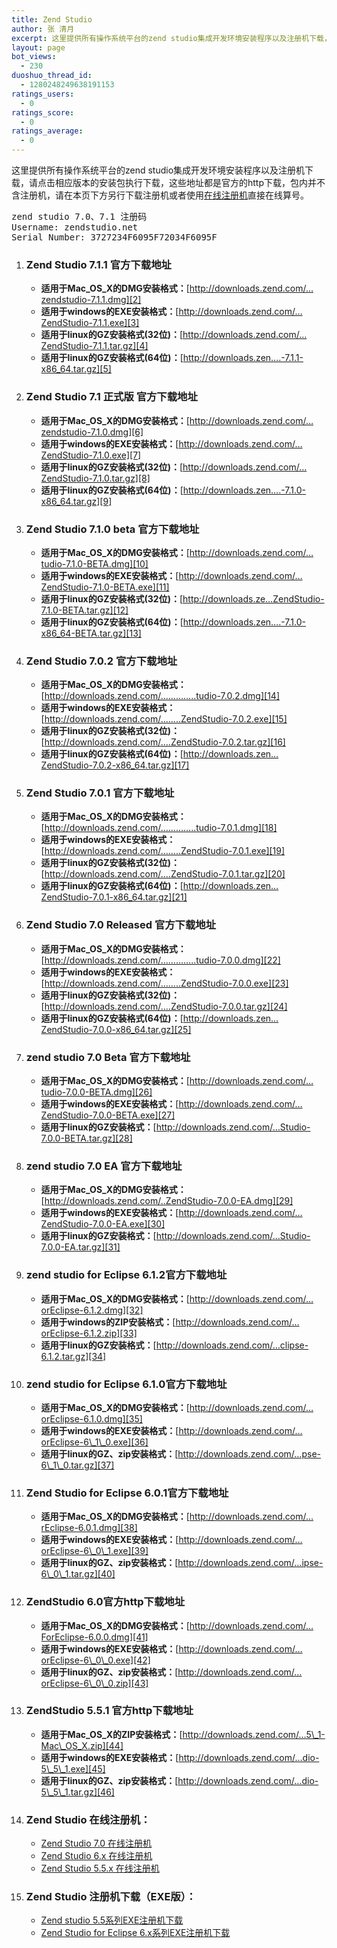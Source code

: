 ```yaml
---
title: Zend Studio
author: 张 清月
excerpt: 这里提供所有操作系统平台的zend studio集成开发环境安装程序以及注册机下载，请点击相应版本的安装包执行下...
layout: page
bot_views:
  - 230
duoshuo_thread_id:
  - 1280248249638191153
ratings_users:
  - 0
ratings_score:
  - 0
ratings_average:
  - 0
---
```

这里提供所有操作系统平台的zend studio集成开发环境安装程序以及注册机下载，请点击相应版本的安装包执行下载，这些地址都是官方的http下载，包内并不含注册机，请在本页下方另行下载注册机或者使用[在线注册机][1]直接在线算号。

<div>
  <div>
    <pre>zend studio 7.0、7.1 注册码
Username: zendstudio.net
Serial Number: 3727234F6095F72034F6095F</pre>
  </div>
</div>

1.  ### Zend Studio 7.1.1 官方下载地址
    
    *   **适用于Mac\_OS\_X的DMG安装格式：**[http://downloads.zend.com/…zendstudio-7.1.1.dmg][2]
    *   **适用于windows的EXE安装格式：**[http://downloads.zend.com/…ZendStudio-7.1.1.exe][3]
    *   **适用于linux的GZ安装格式(32位)：**[http://downloads.zend.com/…ZendStudio-7.1.1.tar.gz][4]
    *   **适用于linux的GZ安装格式(64位)：**[http://downloads.zen….-7.1.1-x86_64.tar.gz][5]
2.  ### Zend Studio 7.1 正式版 官方下载地址
    
    *   **适用于Mac\_OS\_X的DMG安装格式：**[http://downloads.zend.com/…zendstudio-7.1.0.dmg][6]
    *   **适用于windows的EXE安装格式：**[http://downloads.zend.com/…ZendStudio-7.1.0.exe][7]
    *   **适用于linux的GZ安装格式(32位)：**[http://downloads.zend.com/…ZendStudio-7.1.0.tar.gz][8]
    *   **适用于linux的GZ安装格式(64位)：**[http://downloads.zen….-7.1.0-x86_64.tar.gz][9]
3.  ### Zend Studio 7.1.0 beta 官方下载地址
    
    *   **适用于Mac\_OS\_X的DMG安装格式：**[http://downloads.zend.com/…tudio-7.1.0-BETA.dmg][10]
    *   **适用于windows的EXE安装格式：**[http://downloads.zend.com/…ZendStudio-7.1.0-BETA.exe][11]
    *   **适用于linux的GZ安装格式(32位)：**[http://downloads.ze…ZendStudio-7.1.0-BETA.tar.gz][12]
    *   **适用于linux的GZ安装格式(64位)：**[http://downloads.zen….-7.1.0-x86_64-BETA.tar.gz][13]
4.  ### Zend Studio 7.0.2 官方下载地址
    
    *   **适用于Mac\_OS\_X的DMG安装格式：**[http://downloads.zend.com/…………..tudio-7.0.2.dmg][14]
    *   **适用于windows的EXE安装格式：**[http://downloads.zend.com/……..ZendStudio-7.0.2.exe][15]
    *   **适用于linux的GZ安装格式(32位)：**[http://downloads.zend.com/….ZendStudio-7.0.2.tar.gz][16]
    *   **适用于linux的GZ安装格式(64位)：**[http://downloads.zen…ZendStudio-7.0.2-x86_64.tar.gz][17]
5.  ### Zend Studio 7.0.1 官方下载地址
    
    *   **适用于Mac\_OS\_X的DMG安装格式：**[http://downloads.zend.com/…………..tudio-7.0.1.dmg][18]
    *   **适用于windows的EXE安装格式：**[http://downloads.zend.com/……..ZendStudio-7.0.1.exe][19]
    *   **适用于linux的GZ安装格式(32位)：**[http://downloads.zend.com/….ZendStudio-7.0.1.tar.gz][20]
    *   **适用于linux的GZ安装格式(64位)：**[http://downloads.zen…ZendStudio-7.0.1-x86_64.tar.gz][21]
6.  ### Zend Studio 7.0 Released 官方下载地址
    
    *   **适用于Mac\_OS\_X的DMG安装格式：**[http://downloads.zend.com/…………..tudio-7.0.0.dmg][22]
    *   **适用于windows的EXE安装格式：**[http://downloads.zend.com/……..ZendStudio-7.0.0.exe][23]
    *   **适用于linux的GZ安装格式(32位)：**[http://downloads.zend.com/….ZendStudio-7.0.0.tar.gz][24]
    *   **适用于linux的GZ安装格式(64位)：**[http://downloads.zen…ZendStudio-7.0.0-x86_64.tar.gz][25]
7.  ### zend studio 7.0 Beta 官方下载地址
    
    *   **适用于Mac\_OS\_X的DMG安装格式：**[http://downloads.zend.com/…tudio-7.0.0-BETA.dmg][26]
    *   **适用于windows的EXE安装格式：**[http://downloads.zend.com/…ZendStudio-7.0.0-BETA.exe][27]
    *   **适用于linux的GZ安装格式：**[http://downloads.zend.com/…Studio-7.0.0-BETA.tar.gz][28]
8.  ### zend studio 7.0 EA 官方下载地址
    
    *   **适用于Mac\_OS\_X的DMG安装格式：**[http://downloads.zend.com/..ZendStudio-7.0.0-EA.dmg][29]
    *   **适用于windows的EXE安装格式：**[http://downloads.zend.com/…ZendStudio-7.0.0-EA.exe][30]
    *   **适用于linux的GZ安装格式：**[http://downloads.zend.com/…Studio-7.0.0-EA.tar.gz][31]
9.  ### zend studio for Eclipse 6.1.2官方下载地址
    
    *   **适用于Mac\_OS\_X的DMG安装格式：**[http://downloads.zend.com/…orEclipse-6.1.2.dmg][32]
    *   **适用于windows的ZIP安装格式：**[http://downloads.zend.com/…orEclipse-6.1.2.zip][33]
    *   **适用于linux的GZ安装格式：**[http://downloads.zend.com/…clipse-6.1.2.tar.gz][34]
10. ### zend studio for Eclipse 6.1.0官方下载地址
    
    *   **适用于Mac\_OS\_X的DMG安装格式：**[http://downloads.zend.com/…orEclipse-6.1.0.dmg][35]
    *   **适用于windows的EXE安装格式：**[http://downloads.zend.com/…orEclipse-6\_1\_0.exe][36]
    *   **适用于linux的GZ、zip安装格式：**[http://downloads.zend.com/…pse-6\_1\_0.tar.gz][37]
11. ### Zend Studio for Eclipse 6.0.1官方下载地址
    
    *   **适用于Mac\_OS\_X的DMG安装格式：**[http://downloads.zend.com/…rEclipse-6.0.1.dmg][38]
    *   **适用于windows的EXE安装格式：**[http://downloads.zend.com/…orEclipse-6\_0\_1.exe][39]
    *   **适用于linux的GZ、zip安装格式：**[http://downloads.zend.com/…ipse-6\_0\_1.tar.gz][40]
12. ### ZendStudio 6.0官方http下载地址
    
    *   **适用于Mac\_OS\_X的DMG安装格式：**[http://downloads.zend.com/…ForEclipse-6.0.0.dmg][41]
    *   **适用于windows的EXE安装格式：**[http://downloads.zend.com/…orEclipse-6\_0\_0.exe][42]
    *   **适用于linux的GZ、zip安装格式：**[http://downloads.zend.com/…orEclipse-6\_0\_0.zip][43]
13. ### ZendStudio 5.5.1 官方http下载地址
    
    *   **适用于Mac\_OS\_X的ZIP安装格式：**[http://downloads.zend.com/…5\_1-Mac\_OS_X.zip][44]
    *   **适用于windows的EXE安装格式：**[http://downloads.zend.com/…dio-5\_5\_1.exe][45]
    *   **适用于linux的GZ、zip安装格式：**[http://downloads.zend.com/…dio-5\_5\_1.tar.gz][46]
14. ### <a name="online-keygen"></a>Zend Studio 在线注册机：
    
    *   [Zend Studio 7.0 在线注册机][47]
    *   [Zend Studio 6.x 在线注册机][48]
    *   [Zend Studio 5.5.x 在线注册机][49]
15. ### Zend Studio 注册机下载（EXE版）：
    
    *   [Zend studio 5.5系列EXE注册机下载][50]
    *   [Zend Studio for Eclipse 6.x系列EXE注册机下载][51]

 [1]: http://www.zendstudio.net/zend-studio-all-in-one-download/#online-keygen
 [2]: http://downloads.zend.com/studio-eclipse/7.1.1/ZendStudio-7.1.1.dmg
 [3]: http://downloads.zend.com/studio-eclipse/7.1.1/ZendStudio-7.1.1.exe
 [4]: http://downloads.zend.com/studio-eclipse/7.1.1/ZendStudio-7.1.1.tar.gz
 [5]: http://downloads.zend.com/studio-eclipse/7.1.1/ZendStudio-7.1.1-x86_64.tar.gz
 [6]: http://downloads.zend.com/studio-eclipse/7.1.0/ZendStudio-7.1.0.dmg
 [7]: http://downloads.zend.com/studio-eclipse/7.1.0/ZendStudio-7.1.0.exe
 [8]: http://downloads.zend.com/studio-eclipse/7.1.0/ZendStudio-7.1.0.tar.gz
 [9]: http://downloads.zend.com/studio-eclipse/7.1.0/ZendStudio-7.1.0-x86_64.tar.gz
 [10]: http://downloads.zend.com/studio-eclipse/7.1.0/ZendStudio-7.1.0-BETA.dmg
 [11]: http://downloads.zend.com/studio-eclipse/7.1.0/ZendStudio-7.1.0-BETA.exe
 [12]: http://downloads.zend.com/studio-eclipse/7.1.0/ZendStudio-7.1.0-BETA.tar.gz
 [13]: http://downloads.zend.com/studio-eclipse/7.1.0/ZendStudio-7.1.0-x86_64-BETA.tar.gz
 [14]: http://downloads.zend.com/studio-eclipse/7.0.2/ZendStudio-7.0.2.dmg
 [15]: http://downloads.zend.com/studio-eclipse/7.0.2/ZendStudio-7.0.2.exe
 [16]: http://downloads.zend.com/studio-eclipse/7.0.2/ZendStudio-7.0.2.tar.gz
 [17]: http://downloads.zend.com/studio-eclipse/7.0.2/ZendStudio-7.0.2-x86_64.tar.gz
 [18]: http://downloads.zend.com/studio-eclipse/7.0.1/ZendStudio-7.0.1.dmg
 [19]: http://downloads.zend.com/studio-eclipse/7.0.1/ZendStudio-7.0.1.exe
 [20]: http://downloads.zend.com/studio-eclipse/7.0.1/ZendStudio-7.0.1.tar.gz
 [21]: http://downloads.zend.com/studio-eclipse/7.0.1/ZendStudio-7.0.1-x86_64.tar.gz
 [22]: http://downloads.zend.com/studio-eclipse/7.0.0/ZendStudio-7.0.0.dmg
 [23]: http://downloads.zend.com/studio-eclipse/7.0.0/ZendStudio-7.0.0.exe
 [24]: http://downloads.zend.com/studio-eclipse/7.0.0/ZendStudio-7.0.0.tar.gz
 [25]: http://downloads.zend.com/studio-eclipse/7.0.0/ZendStudio-7.0.0-x86_64.tar.gz
 [26]: http://downloads.zend.com/studio-eclipse/7.0.0/ZendStudio-7.0.0-BETA.dmg
 [27]: http://downloads.zend.com/studio-eclipse/7.0.0/ZendStudio-7.0.0-BETA.exe
 [28]: http://downloads.zend.com/studio-eclipse/7.0.0/ZendStudio-7.0.0-BETA.tar.gz
 [29]: http://downloads.zend.com/studio-eclipse/7.0.0/ZendStudio-7.0.0-EA.dmg
 [30]: http://downloads.zend.com/studio-eclipse/7.0.0/ZendStudio-7.0.0-EA.exe
 [31]: http://downloads.zend.com/studio-eclipse/7.0.0/ZendStudio-7.0.0-EA.tar.gz
 [32]: http://downloads.zend.com/studio-eclipse/6.1.2/ZendStudioForEclipse-6.1.2.dmg
 [33]: http://downloads.zend.com/studio-eclipse/6.1.2/ZendStudioForEclipse-6.1.2.zip
 [34]: http://downloads.zend.com/studio-eclipse/6.1.2/ZendStudioForEclipse-6.1.2.tar.gz
 [35]: http://downloads.zend.com/studio-eclipse/6.1.0/ZendStudioForEclipse-6.1.0.dmg
 [36]: http://downloads.zend.com/studio-eclipse/6.1.0/ZendStudioForEclipse-6_1_0.exe
 [37]: http://downloads.zend.com/studio-eclipse/6.1.0/ZendStudioForEclipse-6_1_0.tar.gz
 [38]: http://downloads.zend.com/studio-eclipse/6.0.1/ZendStudioForEclipse-6.0.1.dmg
 [39]: http://downloads.zend.com/studio-eclipse/6.0.1/ZendStudioForEclipse-6_0_1.exe
 [40]: http://downloads.zend.com/studio-eclipse/6.0.1/ZendStudioForEclipse-6_0_1.tar.gz
 [41]: http://downloads.zend.com/studio-eclipse/6.0.0/ZendStudioForEclipse-6.0.0.dmg
 [42]: http://downloads.zend.com/studio-eclipse/6.0.0/ZendStudioForEclipse-6_0_0.exe
 [43]: http://downloads.zend.com/studio-eclipse/6.0.0/ZendStudioForEclipse-6_0_0.zip
 [44]: http://downloads.zend.com/studio/5.5.1/ZendStudio-5_5_1-Mac_OS_X.zip
 [45]: http://downloads.zend.com/studio/5.5.1/ZendStudio-5_5_1.exe
 [46]: http://downloads.zend.com/studio/5.5.1/ZendStudio-5_5_1.tar.gz
 [47]: http://x.zendstudio.net/zend-studio-7-keymaker-online/
 [48]: http://x.zendstudio.net/Zend_Studio-for-Eclipse-6_0-KeyMaker/
 [49]: http://x.zendstudio.net/zendstudio5_5_1-keymaker-php/
 [50]: http://www.zendstudio.net/ZendStudio-5_5_0-KeyMaker.rar
 [51]: http://www.zendstudio.net/libs/Zend.Studio.for.Eclipse.Professional.Edition.v6.0.Incl.Keymaker-CORE.7z